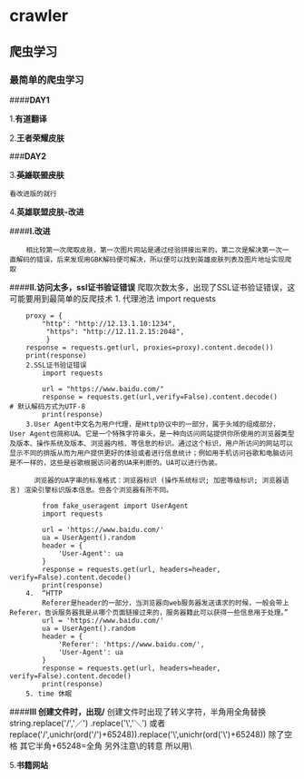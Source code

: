 # crawler
## 爬虫学习

### 最简单的爬虫学习

####**DAY1**

1.**有道翻译**

2.**王者荣耀皮肤**

###**DAY2**

3.**~~英雄联盟皮肤~~**

    看改进版的就行

4.**英雄联盟皮肤-改进**
     
####**Ⅰ.改进**

        相比较第一次爬取皮肤，第一次图片网站是通过经验拼接出来的，第二次是解决第一次一直解码的错误，后来发现用GBK解码便可解决，所以便可以找到英雄皮肤列表及图片地址实现爬取
####**Ⅱ.访问太多，ssl证书验证错误**
        爬取次数太多，出现了SSL证书验证错误，这可能要用到最简单的反爬技术
        1. 代理池法
		import requests 

		proxy = { 
			"http": "http://12.13.1.10:1234",
			 "https": "http://12.11.2.15:2048", 
			 } 
		response = requests.get(url, proxies=proxy).content.decode())
		print(response) 
        2.SSL证书验证错误
            import requests 

            url = "https://www.baidu.com/"
            response = requests.get(url,verify=False).content.decode()     # 默认解码方式为UTF-8
            print(response)
        3.User Agent中文名为用户代理，是Http协议中的一部分，属于头域的组成部分，User Agent也简称UA。它是一个特殊字符串头，是一种向访问网站提供你所使用的浏览器类型及版本、操作系统及版本、浏览器内核、等信息的标识。通过这个标识，用户所访问的网站可以显示不同的排版从而为用户提供更好的体验或者进行信息统计；例如用手机访问谷歌和电脑访问是不一样的，这些是谷歌根据访问者的UA来判断的。UA可以进行伪装。

          浏览器的UA字串的标准格式：浏览器标识 (操作系统标识; 加密等级标识; 浏览器语言) 渲染引擎标识版本信息。但各个浏览器有所不同。
            
            from fake_useragent import UserAgent
            import requests 

            url = 'https://www.baidu.com/'
            ua = UserAgent().random
            header = {
                'User-Agent': ua
            }
            response = requests.get(url, headers=header, verify=False).content.decode()
            print(response)
        4.  “HTTP
            Referer是header的一部分，当浏览器向web服务器发送请求的时候，一般会带上Referer，告诉服务器我是从哪个页面链接过来的，服务器籍此可以获得一些信息用于处理。”
            url = 'https://www.baidu.com/'
            ua = UserAgent().random
            header = {
		        'Referer': 'https://www.baidu.com/',
                'User-Agent': ua
            }
            response = requests.get(url, headers=header, verify=False).content.decode()
            print(response)
        5. time 休眠
####**Ⅲ 创建文件时，出现/**
    创建文件时出现了转义字符，半角用全角替换
    string.replace('/','／') .replace('\\','＼')
    或者 replace('/',unichr(ord('/')+65248)).replace('\\',unichr(ord('\\')+65248))
    除了空格 其它半角+65248=全角 另外注意\的转意 所以用\\
    
5.**书籍网站**
